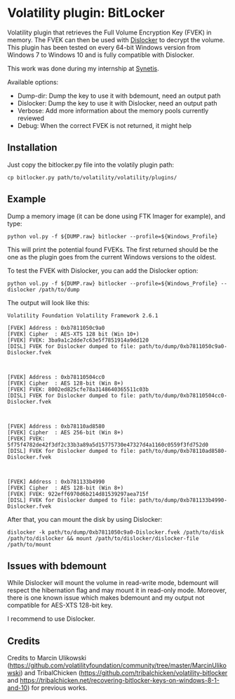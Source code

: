 # Volatility plugin: BitLocker

Volatility plugin that retrieves the Full Volume Encryption Key (FVEK) in memory. The FVEK can then be used with [Dislocker](https://github.com/Aorimn/dislocker) to decrypt the volume. 
This plugin has been tested on every 64-bit Windows version from Windows 7 to Windows 10 and is fully compatible with Dislocker.

This work was done during my internship at [Synetis](https://www.synetis.com/).

Available options:

- Dump-dir: Dump the key to use it with bdemount, need an output path
- Dislocker: Dump the key to use it with Dislocker, need an output path
- Verbose: Add more information about the memory pools currently reviewed
- Debug: When the correct FVEK is not returned, it might help

## Installation

Just copy the bitlocker.py file into the volatily plugin path: 

```
cp bitlocker.py path/to/volatility/volatility/plugins/ 
```

## Example

Dump a memory image (it can be done using FTK Imager for example), and type:

```
python vol.py -f ${DUMP.raw} bitlocker --profile=${Windows_Profile} 
```

This will print the potential found FVEKs. The first returned should be the one as the plugin goes from the current Windows versions to the oldest.


To test the FVEK with Dislocker, you can add the Dislocker option: 

```
python vol.py -f ${DUMP.raw} bitlocker --profile=${Windows_Profile} --dislocker /path/to/dump
```

The output will look like this:

```
Volatility Foundation Volatility Framework 2.6.1

[FVEK] Address : 0xb7811050c9a0
[FVEK] Cipher  : AES-XTS 128 bit (Win 10+)
[FVEK] FVEK: 3ba9a1c2dde7c63e5f7851914a9dd120
[DISL] FVEK for Dislocker dumped to file: path/to/dump/0xb7811050c9a0-Dislocker.fvek



[FVEK] Address : 0xb78110504cc0
[FVEK] Cipher  : AES 128-bit (Win 8+)
[FVEK] FVEK: 8002ed825cfe78a3148640365511c03b
[DISL] FVEK for Dislocker dumped to file: path/to/dump/0xb78110504cc0-Dislocker.fvek



[FVEK] Address : 0xb78110ad8580
[FVEK] Cipher  : AES 256-bit (Win 8+)
[FVEK] FVEK: 5f75f4782de42f3df2c33b3a89a5d15775730e47327d4a1160c0559f3fd752d0
[DISL] FVEK for Dislocker dumped to file: path/to/dump/0xb78110ad8580-Dislocker.fvek



[FVEK] Address : 0xb781133b4990
[FVEK] Cipher  : AES 128-bit (Win 8+)
[FVEK] FVEK: 922eff6970d6b214d81539297aea715f
[DISL] FVEK for Dislocker dumped to file: path/to/dump/0xb781133b4990-Dislocker.fvek
```

After that, you can mount the disk by using Dislocker:

```
dislocker -k path/to/dump/0xb7811050c9a0-Dislocker.fvek /path/to/disk /path/to/dislocker && mount /path/to/dislocker/dislocker-file /path/to/mount
```

## Issues with bdemount

While Dislocker will mount the volume in read-write mode, bdemount will respect the hibernation flag and may mount it in read-only mode. Moreover, there is one known issue which makes bdemount and my output not compatible for AES-XTS 128-bit key. 

I recommend to use Dislocker.

## Credits

Credits to Marcin Ulikowski (https://github.com/volatilityfoundation/community/tree/master/MarcinUlikowski) and TribalChicken (https://github.com/tribalchicken/volatility-bitlocker and https://tribalchicken.net/recovering-bitlocker-keys-on-windows-8-1-and-10) for previous works.
